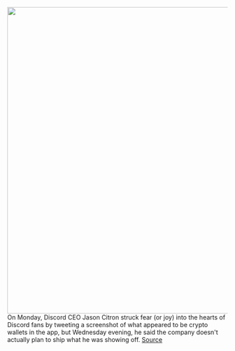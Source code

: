 <img src='https://cdn.vox-cdn.com/thumbor/oMs7q8YsEubHpvzet1me9yUQegQ=/0x0:2040x1360/1200x800/filters:focal(857x517:1183x843)/cdn.vox-cdn.com/uploads/chorus_image/image/70127857/acastro_200318_1777_discord_0001.0.0.jpg' width='700px' /><br/>
On Monday, Discord CEO Jason Citron struck fear (or joy) into the hearts of Discord fans by tweeting a screenshot of what appeared to be crypto wallets in the app, but Wednesday evening, he said the company doesn't actually plan to ship what he was showing off.
<a href='https://www.theverge.com/2021/11/11/22776422/discord-ceo-crypto-nft-wallet-jason-citron-tweet'> Source <a/>
